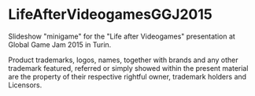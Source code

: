 # LifeAfterVideogamesGGJ2015

Slideshow "minigame" for the "Life after Videogames" presentation at Global Game Jam 2015 in Turin.

Product trademarks, logos, names, together with brands and any other trademark featured, referred or
simply showed within the present material are the property of their respective rightful owner, 
trademark holders and Licensors. 





